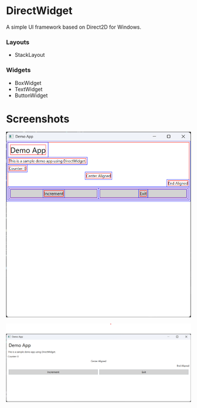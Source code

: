 # DirectWidget

A simple UI framework based on Direct2D for Windows.

### Layouts

* StackLayout

### Widgets

* BoxWidget
* TextWidget
* ButtonWidget

# Screenshots

![](Assets/screenshot-1.png)

![](Assets/screenshot-2.png)
